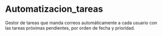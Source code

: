 # Automatizacion_tareas
Gestor de tareas que manda correos automáticamente a cada usuario con las tareas próximas pendientes, por orden de fecha y prioridad.
